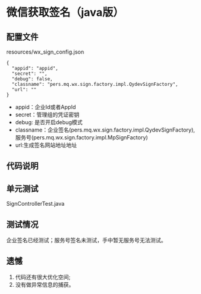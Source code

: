 # 微信获取签名（java版）
## 配置文件
resources/wx_sign_config.json
```
{
  "appid": "appid",
  "secret": "",
  "debug": false,
  "classname": "pers.mq.wx.sign.factory.impl.QydevSignFactory",
  "url": ""
}
```

* appid：企业Id或者AppId
* secret：管理组的凭证密钥
* debug: 是否开启debug模式
* classname：企业签名(pers.mq.wx.sign.factory.impl.QydevSignFactory), 服务号(pers.mq.wx.sign.factory.impl.MpSignFactory)
* url:生成签名网站地址地址

## 代码说明

## 单元测试
SignControllerTest.java

## 测试情况
企业签名已经测试；服务号签名未测试，手中暂无服务号无法测试。

## 遗憾
1. 代码还有很大优化空间;
1. 没有做异常信息的捕获。

